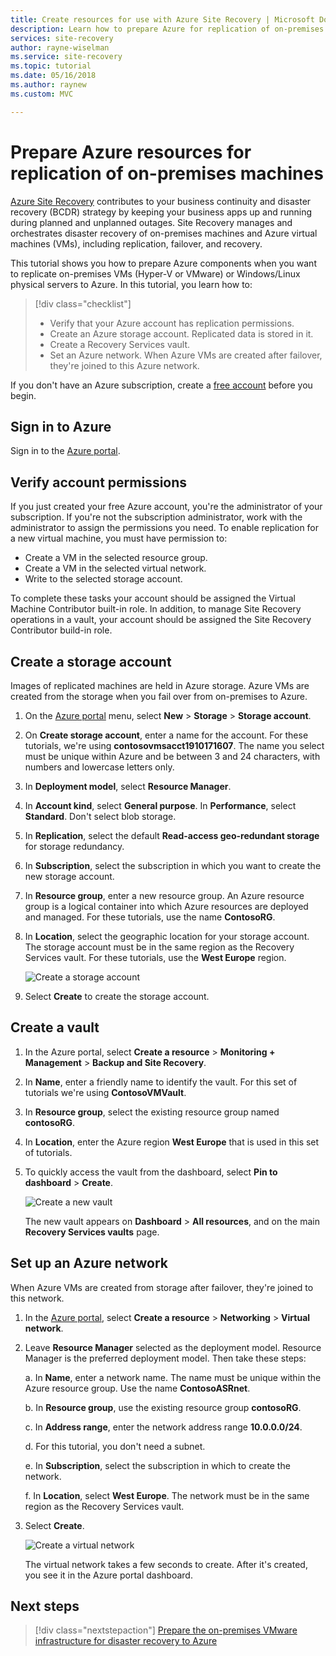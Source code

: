 ```yaml
---
title: Create resources for use with Azure Site Recovery | Microsoft Docs
description: Learn how to prepare Azure for replication of on-premises machines by using Azure Site Recovery.
services: site-recovery
author: rayne-wiselman
ms.service: site-recovery
ms.topic: tutorial
ms.date: 05/16/2018
ms.author: raynew
ms.custom: MVC

---
```

# Prepare Azure resources for replication of on-premises machines

 [Azure Site Recovery](site-recovery-overview.md) contributes to your business continuity and disaster recovery (BCDR) strategy by keeping your business apps up and running during planned and unplanned outages. Site Recovery manages and orchestrates disaster recovery of on-premises machines and Azure virtual machines (VMs), including replication, failover, and recovery.

This tutorial shows you how to prepare Azure components when you want to replicate on-premises VMs (Hyper-V or VMware) or Windows/Linux physical servers to Azure. In this tutorial, you learn how to:

> [!div class="checklist"]
> * Verify that your Azure account has replication permissions.
> * Create an Azure storage account. Replicated data is stored in it.
> * Create a Recovery Services vault.
> * Set an Azure network. When Azure VMs are created after failover, they're joined to this Azure network.

If you don't have an Azure subscription, create a [free account](https://azure.microsoft.com/pricing/free-trial/) before you begin.

## Sign in to Azure

Sign in to the [Azure portal](http://portal.azure.com).

## Verify account permissions

If you just created your free Azure account, you're the administrator of your subscription. If you're not the subscription administrator, work with the administrator to assign the permissions you need. To enable replication for a new virtual machine, you must have permission to:

- Create a VM in the selected resource group.
- Create a VM in the selected virtual network.
- Write to the selected storage account.

To complete these tasks your account should be assigned the Virtual Machine Contributor built-in role. In addition, to manage Site Recovery operations in a vault, your account should be assigned the Site Recovery Contributor build-in role.

## Create a storage account

Images of replicated machines are held in Azure storage. Azure VMs are created from the storage
when you fail over from on-premises to Azure.

1. On the [Azure portal](https://portal.azure.com) menu, select **New** > **Storage** > **Storage account**.
2. On **Create storage account**, enter a name for the account. For these tutorials, we're using **contosovmsacct1910171607**. The name you select must be unique within Azure and be between 3 and 24
   characters, with numbers and lowercase letters only.
3. In **Deployment model**, select **Resource Manager**.
4. In **Account kind**, select **General purpose**. In **Performance**, select **Standard**. Don't select blob storage.
5. In **Replication**, select the default **Read-access geo-redundant storage** for storage redundancy.
6. In **Subscription**, select the subscription in which you want to create the new storage account.
7. In **Resource group**, enter a new resource group. An Azure resource group is a logical container into which Azure resources are deployed and managed. For these tutorials, use the name **ContosoRG**.
8. In **Location**, select the geographic location for your storage account. The storage account must be in the same region as the Recovery Services vault. For these tutorials, use the **West Europe** region.

   ![Create a storage account](media/tutorial-prepare-azure/create-storageacct.png)

9. Select **Create** to create the storage account.

## Create a vault

1. In the Azure portal, select **Create a resource** > **Monitoring + Management** > **Backup and Site Recovery**.
2. In **Name**, enter a friendly name to identify the vault. For this set of tutorials we're using **ContosoVMVault**.
3. In **Resource group**, select the existing resource group named **contosoRG**.
4. In **Location**, enter the Azure region **West Europe** that is used in this set of tutorials.
5. To quickly access the vault from the dashboard, select **Pin to dashboard** > **Create**.

   ![Create a new vault](./media/tutorial-prepare-azure/new-vault-settings.png)

   The new vault appears on **Dashboard** > **All resources**, and on the main **Recovery Services vaults** page.

## Set up an Azure network

When Azure VMs are created from storage after failover, they're joined to this network.

1. In the [Azure portal](https://portal.azure.com), select **Create a resource** > **Networking** > **Virtual network**.
2. Leave **Resource Manager** selected as the deployment model. Resource Manager is the preferred
   deployment model. Then take these steps:

   a. In **Name**, enter a network name. The name must be unique within the Azure resource group. Use the name **ContosoASRnet**.

   b. In **Resource group**, use the existing resource group **contosoRG**.

   c. In **Address range**, enter the network address range **10.0.0.0/24**.

   d. For this tutorial, you don't need a subnet.

   e. In **Subscription**, select the subscription in which to create the network.

   f. In **Location**, select **West Europe**. The network must be in the same region as the Recovery
     Services vault.

3. Select **Create**.

   ![Create a virtual network](media/tutorial-prepare-azure/create-network.png)

   The virtual network takes a few seconds to create. After it's created, you see it in the Azure
   portal dashboard.

## Next steps

> [!div class="nextstepaction"]
> [Prepare the on-premises VMware infrastructure for disaster recovery to Azure](tutorial-prepare-on-premises-vmware.md)
